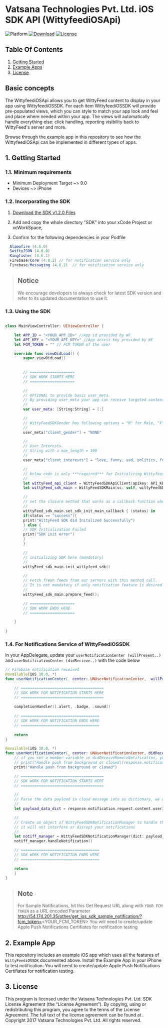 # Vatsana Technologies Pvt. Ltd. iOS SDK API (WittyfeediOSApi)


![Platform](https://img.shields.io/badge/Platform-iOS-green.svg)
[ ![Download](https://img.shields.io/badge/Download-1.2.0-blue.svg)](https://drive.google.com/file/d/1lE82pWEnphwB2YaiJehqSCOrQB6I8eDy/view?usp=sharing)
[![License](https://img.shields.io/badge/LICENSE-WittyFeed%20SDK%20License-blue.svg)]()

## Table Of Contents
1. [Getting Started](#1-getting-started)
2. [Example Apps](#2-example-app)
3. [License](#3-license)

## Basic concepts
The WittyfeediOSApi allows you to get WittyFeed content to display in your app using WittyfeediOSSDK.
For each item WittyfeediOSSDK will provide pre-populated views, which you can style to match your app look and feel and place where needed within your app.
The views will automatically handle everything else: click handling, reporting visibility back to WittyFeed's server and more.

Browse through the example app in this repository to see how the WittyfeediOSApi can be implemented in different types of apps.

## 1. Getting Started

### 1.1. Minimum requirements

* Minimum Deployment Target ~> 9.0
* Devices ~> iPhone

### 1.2. Incorporating the SDK

1. [Download the SDK v1.2.0 Files](https://drive.google.com/file/d/1lE82pWEnphwB2YaiJehqSCOrQB6I8eDy/view?usp=sharing)

2. Add and copy the whole directory "SDK" into your xCode Project or xcWorkSpace,

3. Confirm for the following dependencies in your Podfile

```groovy
  Alamofire (4.6.0)
  SwiftyJSON (4.0.0)
  Kingfisher (4.6.1)
  Firebase/Core (4.8.2) // for notification service only
  Firebase/Messaging (4.8.2)  // for notification service only
```

> ## Notice
> We encourage developers to always check for latest SDK version and refer to its updated documentation to use it.


### 1.3. Using the SDK

```swift

class MainViewController: UIViewController {

    let APP_ID = "<YOUR_APP_ID>" //App id provided by WF
    let API_KEY = "<YOUR_API_KEY>" //App access key provided by WF
    let FCM_TOKEN = "" // FCM TOKEN of the user

    override func viewDidLoad() {
        super.viewDidLoad()
        
        
        // ====================
        // SDK WORK STARTS HERE
        // ====================

        //
        // OPTIONAL to provide basic user_meta.
        // By providing user_meta your app can receive targeted content which has an higher CPM then regular content.
        //
        var user_meta: [String:String] = [:]

        //
        // WittyFeedSDKGender has following options = "M" for Male, "F" for Female, "O" for Other, "N" for None
        //
        user_meta["client_gender"] = "NONE"

        //
        // User Interests.
        // String with a max_length = 100
        //
        user_meta["client_interests"] = "love, funny, sad, politics, food, technology, DIY, friendship, hollywood, bollywood, NSFW"

        //
        // below code is only ***required*** for Initializing Wittyfeed iOS SDK API, -- providing 'user_meta' is optional --
        //
        let wittyFeed_api_client = WittyFeedSDKApiClient(apikey: API_KEY, appid: APP_ID, fcmtoken: FCM_TOKEN, usermeta: user_meta, vc: self)
        let wittyFeed_sdk_main = WittyFeedSDKMain(vc: self, wittyFeedSDKApiClient: wittyFeed_api_client)

        //
        // set the closure method that works as a callback function when SDK initialzes successfully
        //
        wittyFeed_sdk_main.set_sdk_init_main_callback { (status) in
        if(status == "success"){
        print("WittyFeed SDK did Initalized Successfully")
        } else {
        // SDK Initialization Failed
        print("SDK init error")
        }
        }

        //
        // initializing SDK here (mandatory)
        //
        wittyFeed_sdk_main.init_wittyfeed_sdk()

        //
        // Fetch fresh feeds from our servers with this method call.
        // It is not mandatory if only notification feature is desired from the SDK
        //
        wittyFeed_sdk_main.prepare_feed();

        // ====================
        // SDK WORK ENDS HERE
        // ====================

    }
    
}

```

### 1.4. For Notifications Service of WittyFeediOSSDK

In your AppDelegate, update your `userNotificationCenter (willPresent..)` and `userNotificationCenter (didRecieve..)` with the code below

```swift
// Firebase notification received
@available(iOS 10.0, *)
func userNotificationCenter(_ center: UNUserNotificationCenter,  willPresent notification: UNNotification, withCompletionHandler   completionHandler: @escaping (_ options:   UNNotificationPresentationOptions) -> Void) {

    // =====================================
    // SDK WORK FOR NOTIFICATION STARTS HERE
    // =====================================
    
    completionHandler([.alert, .badge, .sound])
    
    // ===================================
    // SDK WORK FOR NOTIFICATION ENDS HERE
    // ===================================
    
    return
}

@available(iOS 10.0, *)
func userNotificationCenter(_ center: UNUserNotificationCenter, didReceive response: UNNotificationResponse, withCompletionHandler completionHandler: @escaping () -> Void) {
    // if you set a member variable in didReceiveRemoteNotification, you  will know if this is from closed or background
    // print("Handle push from background or closed\(response.notification.request.content.userInfo)")
    print("Handle push from background or closed")

    // =====================================
    // SDK WORK FOR NOTIFICATION STARTS HERE
    // =====================================

    //
    // Parse the data payload in cloud message into an dictionary, we will this dictionary forward into WittyFeedSDK
    //
    let payload_data_dict = response.notification.request.content.userInfo as NSDictionary

    //
    // Create an object of WittyFeedSDKNotificationManager to handle the notifications from Engage9 only
    // it will not interfere or disrupt your notifications
    //
    let notiff_manager = WittyFeedSDKNotificationManager(dict: payload_data_dict, window: self.window!)
    notiff_manager.handleNotification()

    // ===================================
    // SDK WORK FOR NOTIFICATION ENDS HERE
    // ===================================

    return
    }
}
```

> ## Note
> For Sample Notifications, hit this Get Request URL along with `YOUR FCM TOKEN` as a URL encoded Parameter
> http://54.174.201.35/other/get_ios_sdk_sample_notification/?fcm_token=<YOUR_FCM_TOKEN>
> You will need to create/update Apple Push Notifications Certifiates for notification testing


## 2. Example App

This repository includes an example iOS app which uses all the features of `WittyFeediOSSDK` documented above.
Install the Example App in your iPhone to test notification.
You will need to create/update Apple Push Notifications Certifiates for notification testing.


## 3. License
This program is licensed under the Vatsana Technologies Pvt. Ltd. SDK License Agreement (the “License Agreement”).  By copying, using or redistributing this program, you agree to the terms of the License Agreement.  The full text of the license agreement can be found at [   ](   ).
Copyright 2017 Vatsana Technologies Pvt. Ltd.  All rights reserved.


